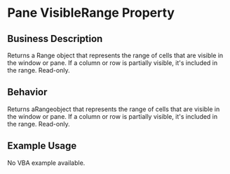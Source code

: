 # Pane VisibleRange Property

## Business Description
Returns a Range object that represents the range of cells that are visible in the window or pane. If a column or row is partially visible, it's included in the range. Read-only.

## Behavior
Returns aRangeobject that represents the range of cells that are visible in the window or pane. If a column or row is partially visible, it's included in the range. Read-only.

## Example Usage
No VBA example available.